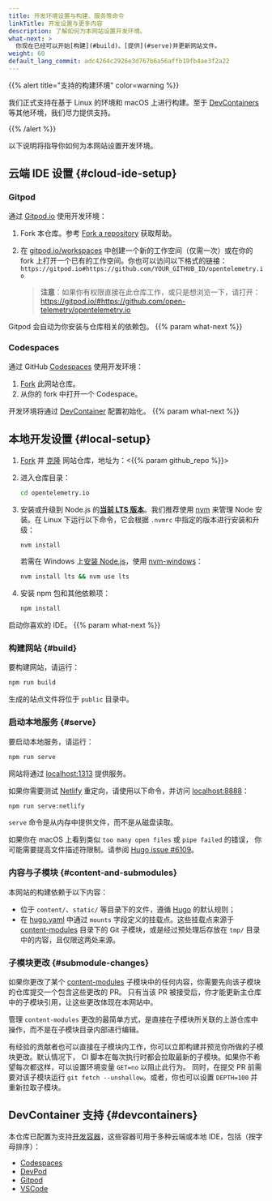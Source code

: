 ```yaml
---
title: 开发环境设置与构建、服务等命令
linkTitle: 开发设置与更多内容
description: 了解如何为本网站设置开发环境。
what-next: >
  你现在已经可以开始[构建](#build)、[提供](#serve)并更新网站文件。
weight: 60
default_lang_commit: adc4264c2926e3d767b6a56affb19fb4ae3f2a22
---
```


{{% alert title="支持的构建环境" color=warning %}}

我们正式支持在基于 Linux 的环境和 macOS 上进行构建。至于
[DevContainers](#devcontainers) 等其他环境，我们尽力提供支持。

{{% /alert %}}

以下说明将指导你如何为本网站设置开发环境。

## 云端 IDE 设置 {#cloud-ide-setup}

### Gitpod

通过 [Gitpod.io] 使用开发环境：

1.  Fork 本仓库。参考 [Fork a repository][fork] 获取帮助。
2.  在 [gitpod.io/workspaces] 中创建一个新的工作空间（仅需一次）或在你的
    fork 上打开一个已有的工作空间。你也可以访问以下格式的链接：
    `https://gitpod.io#https://github.com/YOUR_GITHUB_ID/opentelemetry.io`

    > **注意**：如果你有权限直接在此仓库工作，或只是想浏览一下，请打开：
    > <https://gitpod.io/#https://github.com/open-telemetry/opentelemetry.io>

Gitpod 会自动为你安装与仓库相关的依赖包。
{{% param what-next %}}

### Codespaces

通过 GitHub [Codespaces] 使用开发环境：

1. [Fork] 此网站仓库。
2. 从你的 fork 中打开一个 Codespace。

开发环境将通过 [DevContainer](#devcontainers) 配置初始化。
{{% param what-next %}}

## 本地开发设置 {#local-setup}

1.  [Fork] 并 [克隆][clone] 网站仓库，地址为：<{{% param github_repo %}}>

2.  进入仓库目录：

    ```sh
    cd opentelemetry.io
    ```

3.  安装或升级到 Node.js 的[**当前 LTS 版本**][nodejs-rel]。我们推荐使用
    [nvm] 来管理 Node 安装。在 Linux 下运行以下命令，它会根据 `.nvmrc` 中指定的版本进行安装和升级：

    ```sh
    nvm install
    ```

    若需在 Windows 上[安装 Node.js][nodejs-win]，使用 [nvm-windows]：

    ```cmd
    nvm install lts && nvm use lts
    ```

4.  安装 npm 包和其他依赖项：

    ```sh
    npm install
    ```

启动你喜欢的 IDE。
{{% param what-next %}}

### 构建网站 {#build}

要构建网站，请运行：

```sh
npm run build
```

生成的站点文件将位于 `public` 目录中。

### 启动本地服务 {#serve}

要启动本地服务，请运行：

```sh
npm run serve
```

网站将通过 [localhost:1313] 提供服务。

如果你需要测试 [Netlify] 重定向，请使用以下命令，并访问 [localhost:8888]：

```sh
npm run serve:netlify
```

`serve` 命令是从内存中提供文件，而不是从磁盘读取。

如果你在 macOS 上看到类似 `too many open files` 或 `pipe failed` 的错误，
你可能需要提高文件描述符限制。请参阅 [Hugo issue #6109](https://github.com/gohugoio/hugo/issues/6109)。

### 内容与子模块 {#content-and-submodules}

本网站的构建依赖于以下内容：

- 位于 `content/`、`static/` 等目录下的文件，遵循 [Hugo] 的默认规则；
- 在 [hugo.yaml] 中通过 `mounts` 字段定义的挂载点。这些挂载点来源于
  [content-modules] 目录下的 Git 子模块，或是经过预处理后存放在 `tmp/` 目录中的内容，且仅限这两处来源。

[hugo.yaml]: https://github.com/open-telemetry/opentelemetry.io/blob/main/hugo.yaml
[content-modules]: https://github.com/open-telemetry/opentelemetry.io/tree/main/content-modules

### 子模块更改 {#submodule-changes}

如果你更改了某个 [content-modules] 子模块中的任何内容，你需要先向该子模块的仓库提交一个包含这些更改的 PR。
只有当该 PR 被接受后，你才能更新主仓库中的子模块引用，让这些更改体现在本网站中。

管理 `content-modules` 更改的最简单方式，是直接在子模块所关联的上游仓库中操作，而不是在子模块目录内部进行编辑。

有经验的贡献者也可以直接在子模块内工作，你可以立即构建并预览你所做的子模块更改。默认情况下，
CI 脚本在每次执行时都会拉取最新的子模块。如果你不希望每次都这样，可以设置环境变量 `GET=no` 以阻止此行为。
同时，在提交 PR 前需要对该子模块运行 `git fetch --unshallow`。或者，你也可以设置 `DEPTH=100` 并重新拉取子模块。

## DevContainer 支持 {#devcontainers}

本仓库已配置为支持[开发容器][devcontainers]，这些容器可用于多种云端或本地 IDE，包括（按字母排序）：

- [Codespaces][cs-devc]
- [DevPod](https://devpod.sh/docs/developing-in-workspaces/devcontainer-json)
- [Gitpod](https://www.gitpod.io/docs/flex/configuration/devcontainer/overview)
- [VSCode](https://code.visualstudio.com/docs/devcontainers/containers#_installation)

[clone]: https://docs.github.com/en/repositories/creating-and-managing-repositories/cloning-a-repository
[codespaces]: https://docs.github.com/en/codespaces
[cs-devc]: https://docs.github.com/en/codespaces/setting-up-your-project-for-codespaces/adding-a-dev-container-configuration/introduction-to-dev-containers#about-dev-containers
[devcontainers]: https://containers.dev/
[fork]: https://docs.github.com/en/get-started/quickstart/fork-a-repo
[gitpod.io]: https://gitpod.io
[gitpod.io/workspaces]: https://gitpod.io/workspaces
[hugo]: https://gohugo.io
[localhost:1313]: http://localhost:1313
[localhost:8888]: http://localhost:8888
[netlify]: https://netlify.com
[nodejs-rel]: https://nodejs.org/en/about/previous-releases
[nodejs-win]: https://docs.microsoft.com/en-us/windows/dev-environment/javascript/nodejs-on-windows
[nvm]: https://github.com/nvm-sh/nvm/blob/master/README.md#installing-and-updating
[nvm-windows]: https://github.com/coreybutler/nvm-windows

<!-- markdownlint-disable link-image-reference-definitions -->
